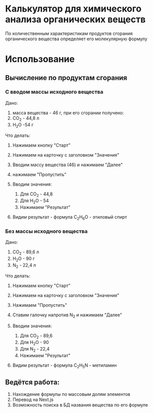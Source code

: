 # Калькулятор для химического анализа органических веществ
 
По количественным характеристикам продуктов сгорания органического вещества определяет его молекулярную формулу

# Использование

## Вычисление по продуктам сгорания

### C вводом массы исходного вещества
Дано:
1. масса вещества - 46 г, при его сгорании получено:
2. CO<sub>2</sub> - 44,8 л
3. H<sub>2</sub>O  -54 г

Что делать:
1. Нажимаем кнопку "Старт"
2. Нажимаем на карточку с заголовком "Значения"
3. Вводим массу вещества (46) и нажимаем "Далее"
4. нажимаем "Пропустить"
5. Вводим значения:
	1. Для CO<sub>2</sub> - 44,8
	2. Для H<sub>2</sub>O - 54
	3. Нажимаем "Результат"

6. Видим результат - формула С<sub>2</sub>H<sub>6</sub>O - этиловый спирт


### Без массы исходного вещества  
Дано:
1. CO<sub>2</sub> - 89,6 л
2. H<sub>2</sub>O - 90 г
3. N<sub>2</sub> - 22,4 л

Что делать:
1. Нажимаем кнопку "Старт"
2. Нажимаем на карточку с заголовком "Значения"
3. Нажимаем "Пропустить"
4. Ставим галочку напротив N<sub>2</sub> и нажимаем "Далее"
5. Вводим значения:
	1. Для CO<sub>2</sub> - 89,6
	2. Для H<sub>2</sub>O - 90
	3. Для N<sub>2</sub> - 22,4
	4. Нажимаем "Результат"

6. Видим результат - формула С<sub>2</sub>H<sub>5</sub>N - метиламин



## Ведётся работа:
1. Нахождение формулы по массовым долям элементов
2. Перевод на Next.js
3. Возможность поиска в БД названия вещества по его формуле
